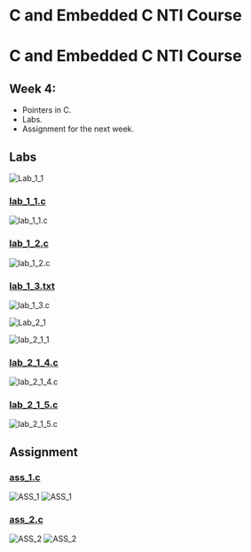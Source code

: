 # C and Embedded C NTI Course 

# C and Embedded C NTI Course 

## Week 4:
-   Pointers in C.
-   Labs.
-   Assignment for the next week.

## Labs
![Lab_1_1](./Lab_1/Lab_1.jpg)

### [lab_1_1.c](./Lab_1/lab_1_1.c)
![lab_1_1.c](./Lab_1/lab_1_1.jpg)

### [lab_1_2.c](./Lab_1/lab_1_2.c)
![lab_1_2.c](./Lab_1/lab_1_2.jpg)

### [lab_1_3.txt](./Lab_1/lab_1_3.txt)
![lab_1_3.c](./Lab_1/lab_1_3.jpg)

![Lab_2_1](./Lab_2/Lab_2_1.jpg)

![lab_2_1_1](./Lab_2/lab_2_1_1.jpg)

### [lab_2_1_4.c](./Lab_2/lab_2_1_4.c)
![lab_2_1_4.c](./Lab_2/lab_2_1_4.jpg)

### [lab_2_1_5.c](./Lab_2/lab_2_1_5.c)
![lab_2_1_5.c](./Lab_2/lab_2_1_5.jpg)


## Assignment

### [ass_1.c](./ASS/ass_1.c)
![ASS_1](./ASS/ASS_1.jpg)
![ASS_1](./ASS/ass__1.jpg)

### [ass_2.c](./ASS/ass_2.c)
![ASS_2](./ASS/ASS_2.jpg)
![ASS_2](./ASS/ass__2.jpg)

